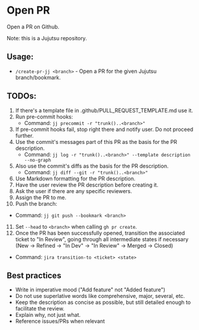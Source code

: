 # Open PR

Open a PR on Github.

Note: this is a Jujutsu repository.

## Usage:
- `/create-pr-jj <branch>` - Open a PR for the given Jujutsu branch/bookmark.

## TODOs:
1. If there's a template file in .github/PULL_REQUEST_TEMPLATE.md use it.
2. Run pre-commit hooks:
   - Command: `jj precommit -r "trunk()..<branch>"`
3. If pre-commit hooks fail, stop right there and notify user. Do not proceed further.
4. Use the commit's messages part of this PR as the basis for the PR description.
   - Command: `jj log -r "trunk()..<branch>" --template description --no-graph`
5. Also use the commit's diffs as the basis for the PR description.
   - Command: `jj diff --git -r "trunk()..<branch>"`
6. Use Markdown formatting for the PR description.
7. Have the user review the PR description before creating it.
8. Ask the user if there are any specific reviewers.
9. Assign the PR to me.
10. Push the branch:
   - Command: `jj git push --bookmark <branch>`
11. Set `--head` to `<branch>` when calling `gh pr create`.
12. Once the PR has been successfully opened, transition the associated ticket
   to "In Review", going through all intermediate states if necessary
   (New -> Refined -> "In Dev" -> "In Review" -> Merged -> Closed)
   - Command: `jira transition-to <ticket> <state>`

## Best practices
- Write in imperative mood ("Add feature" not "Added feature")
- Do not use superlative words like comprehensive, major, several, etc.
- Keep the description as concise as possible, but still detailed enough to facilitate the review.
- Explain why, not just what.
- Reference issues/PRs when relevant
